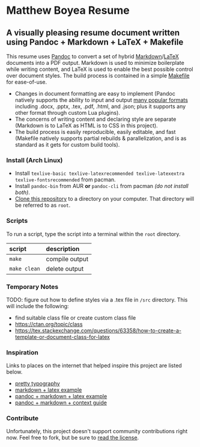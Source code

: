 Matthew Boyea Resume
===
A visually pleasing resume document written using Pandoc + Markdown + LaTeX + Makefile
---
This resume uses [Pandoc] to convert a set of hybrid [Markdown]/[LaTeX] documents into a PDF output. Markdown is used to minimize boilerplate while writing content, and LaTeX is used to enable the best possible control over document styles. The build process is contained in a simple [Makefile] for ease-of-use.
* Changes in document formatting are easy to implement (Pandoc natively supports the ability to input and output [many popular formats](https://pandoc.org/MANUAL.html#options) including .docx, .pptx, .tex, .pdf, .html, and .json; plus it supports any other format through custom Lua plugins).
* The concerns of writing content and declaring style are separate (Markdown is to LaTeX as HTML is to CSS in this project).
* The build process is easily reproducible, easily editable, and fast (Makefile natively supports partial rebuilds & parallelization, and is as standard as it gets for custom build tools).

### Install (Arch Linux)
* Install `texlive-basic texlive-latexrecommended texlive-latexextra texlive-fontsrecommended` from pacman.
* Install `pandoc-bin` from AUR **or** `pandoc-cli` from pacman *(do not install both)*.
* [Clone this repository](https://docs.github.com/en/repositories/creating-and-managing-repositories/cloning-a-repository#cloning-a-repository) to a directory on your computer. That directory will be referred to as `root`.

### Scripts
To run a script, type the script into a terminal within the `root` directory.

| script | description |
|:------ |:----------- |
| `make` | compile output |
| `make clean` | delete output |

### Temporary Notes
TODO: figure out how to define styles via a .tex file in `/src` directory. This will include the following:
* find suitable class file or create custom class file
* https://ctan.org/topic/class
* https://tex.stackexchange.com/questions/63358/how-to-create-a-template-or-document-class-for-latex

### Inspiration
Links to places on the internet that helped inspire this project are listed below.
* [pretty typography](https://tex.stackexchange.com/questions/1319/showcase-of-beautiful-typography-done-in-tex-friends)
* [markdown + latex example](https://tex.stackexchange.com/questions/600705/keeping-typesetting-details-in-markdown-file)
* [pandoc + markdown + latex example](https://tex.stackexchange.com/a/246871)
* [pandoc + markdown + context guide](https://dave.autonoma.ca/blog/)

### Contribute
Unfortunately, this project doesn't support community contributions right now. Feel free to fork, but be sure to [read the license](./LICENSE.md).

[Pandoc]: https://pandoc.org/
[Markdown]: https://pandoc.org/MANUAL.html#pandocs-markdown
[LaTeX]: https://www.latex-project.org/
[Makefile]: https://www.gnu.org/software/make/manual/make.html
